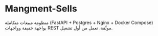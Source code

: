 # Mangment-Sells
منظومة مبيعات متكاملة (FastAPI + Postgres + Nginx + Docker Compose) بواجهة خفيفة وواجهات REST موثّقة، تعمل من أول تشغيل.
